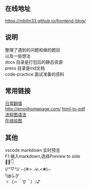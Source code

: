 
## 在线地址 
https://nibilin33.github.io/frontend-blog/     
## 说明     
整理了遇到的问题和做的题目         
以及一些想法   
docs 目录是打包后的静态资源         
press 目录是md文档      
code-practice 面试准备的资料      
## 常用链接
[日常翻墙](https://raw.githubusercontent.com/baibaip/tools/8aca6b35aa6ccd070ff2a5c9ad4b2665d27cb3fa/shadowsocks/gui-config.json)           
http://emojihomepage.com/
[html-to-pdf](https://www.ilovepdf.com/html-to-pdf)       
[流程图语法](https://flowchart.vuepress.ulivz.com/#usage)      
[在线绘图](https://c.runoob.com/more/shapefly-diagram/)     
## 其他      
vscode markdown 实时预览            
F1 输入markdown,选择Preview to side         
🔞🙉👇     
 (/^▽^)/
⌒(❀>◞౪◟<❀)⌒  
⁽(◍˃̵͈̑ᴗ˂̵͈̑)⁽    
ヾ（〃＾∇＾）ﾉ♪